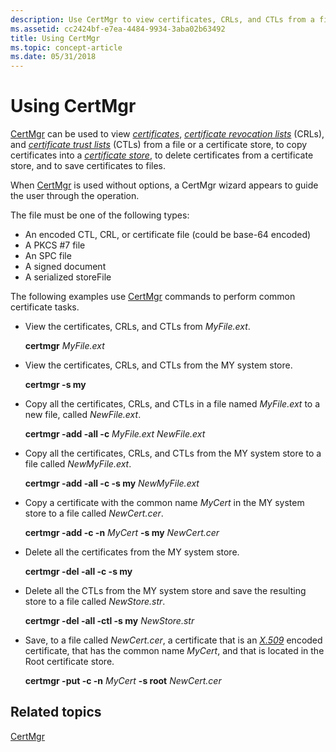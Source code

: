 ```yaml
---
description: Use CertMgr to view certificates, CRLs, and CTLs from a file or a certificate store, to copy certificates into a certificate store, to delete certificates from a certificate store, and to save certificates to files.
ms.assetid: cc2424bf-e7ea-4484-9934-3aba02b63492
title: Using CertMgr
ms.topic: concept-article
ms.date: 05/31/2018
---
```


# Using CertMgr

[CertMgr](certmgr.md) can be used to view [*certificates*](../secgloss/c-gly.md), [*certificate revocation lists*](../secgloss/c-gly.md) (CRLs), and [*certificate trust lists*](../secgloss/c-gly.md) (CTLs) from a file or a certificate store, to copy certificates into a [*certificate store*](../secgloss/c-gly.md), to delete certificates from a certificate store, and to save certificates to files.

When [CertMgr](certmgr.md) is used without options, a CertMgr wizard appears to guide the user through the operation.

The file must be one of the following types:

-   An encoded CTL, CRL, or certificate file (could be base-64 encoded)
-   A PKCS \#7 file
-   An SPC file
-   A signed document
-   A serialized storeFile

The following examples use [CertMgr](certmgr.md) commands to perform common certificate tasks.

-   View the certificates, CRLs, and CTLs from *MyFile.ext*.

    **certmgr** *MyFile.ext*

-   View the certificates, CRLs, and CTLs from the MY system store.

    **certmgr -s my**

-   Copy all the certificates, CRLs, and CTLs in a file named *MyFile.ext* to a new file, called *NewFile.ext*.

    **certmgr -add -all -c** *MyFile.ext* *NewFile.ext*

-   Copy all the certificates, CRLs, and CTLs from the MY system store to a file called *NewMyFile.ext*.

    **certmgr -add -all -c -s my** *NewMyFile.ext*

-   Copy a certificate with the common name *MyCert* in the MY system store to a file called *NewCert.cer*.

    **certmgr -add -c -n** *MyCert* **-s my** *NewCert.cer*

-   Delete all the certificates from the MY system store.

    **certmgr -del -all -c -s my**

-   Delete all the CTLs from the MY system store and save the resulting store to a file called *NewStore.str*.

    **certmgr -del -all -ctl -s my** *NewStore.str*

-   Save, to a file called *NewCert.cer*, a certificate that is an [*X.509*](../secgloss/x-gly.md) encoded certificate, that has the common name *MyCert*, and that is located in the Root certificate store.

    **certmgr -put -c -n** *MyCert* **-s root** *NewCert.cer*

## Related topics

<dl> <dt>

[CertMgr](certmgr.md)
</dt> </dl>

 

 
